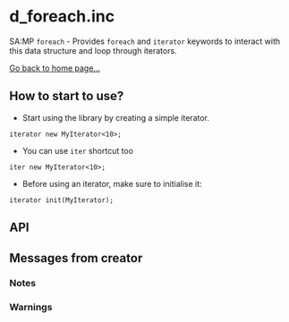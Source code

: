 # d_foreach.inc
SA:MP `foreach` - Provides `foreach` and `iterator` keywords to interact with this data structure and loop through iterators.

[Go back to home page...](README.md)
## How to start to use?
- Start using the library by creating a simple iterator.

```pawn
iterator new MyIterator<10>;
```
- You can use `iter` shortcut too

```pawn
iter new MyIterator<10>;
```
- Before using an iterator, make sure to initialise it:

```pawn
iterator init(MyIterator);
```
## API

## Messages from creator
### Notes
### Warnings
